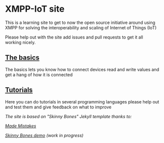 # XMPP-IoT site 

This is a learning site to get to now the open source initiative around using XMPP for solving the interoperability and scaling of Internet of Things (IoT)

Please help out with the site add issues and pull requests to get it all working nicely.

## [The basics](http://xmpp-iot.github.io/basics/)

The basics lets you know how to connect devices read and write values and get a hang of how it is connected

## [Tutorials](http://xmpp-iot.github.io/tutorials/)

Here you can do tutorials in several programming languages please help out and test them and give feedback on what to improve


*The site is based on "Skinny Bones" Jekyll template thanks to:*

*[Made Mistakes](http://mademistakes.com)*

*[Skinny Bones demo](http://mmistakes.github.io/skinny-bones-jekyll/) (work in progress)*
